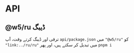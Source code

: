 # API

## @w5/ru ڈیبگ

ترقی اور ڈیبگ کرتے وقت، آپ `api/package.json` میں `"@w5/ru"` کو `"link:../ru/ru"` میں تبدیل کر سکتے ہیں، اور پھر `pnpm i`
